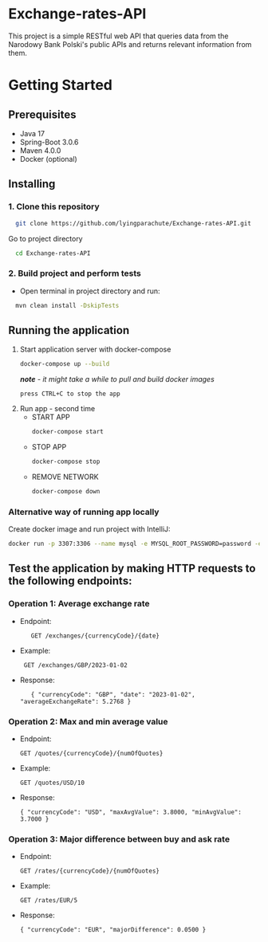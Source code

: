 # Exchange-rates-API

This project is a simple RESTful web API that queries data from the Narodowy Bank Polski's public APIs and returns relevant information from them.

# Getting Started
## Prerequisites
* Java 17
* Spring-Boot 3.0.6
* Maven 4.0.0
* Docker (optional)

## Installing
### 1. Clone this repository

```bash
  git clone https://github.com/lyingparachute/Exchange-rates-API.git
```

Go to project directory

```bash
  cd Exchange-rates-API
```

### 2. Build project and perform tests

* Open terminal in project directory and run:
```bash
  mvn clean install -DskipTests
```

## Running the application
1. Start application server with docker-compose
    ```bash
    docker-compose up --build
    ```
    ***note** - it might take a while to pull and build docker images*
    ```
    press CTRL+C to stop the app
    ```
2. Run app - second time
   * START APP
     ```bash
     docker-compose start
     ```
   * STOP APP
      ```bash
     docker-compose stop
     ```
   * REMOVE NETWORK
     ```bash
     docker-compose down
     ```
### Alternative way of running app locally

Create docker image and run project with IntelliJ:

```bash
docker run -p 3307:3306 --name mysql -e MYSQL_ROOT_PASSWORD=password -e MYSQL_DATABASE=classroom --rm -d mysql
```


## Test the application by making HTTP requests to the following endpoints:
### Operation 1: Average exchange rate
   * Endpoint:
        
            GET /exchanges/{currencyCode}/{date}
   * Example: 
   
          GET /exchanges/GBP/2023-01-02
   * Response: 
                    
            { "currencyCode": "GBP", "date": "2023-01-02", "averageExchangeRate": 5.2768 }
### Operation 2: Max and min average value
   * Endpoint: 
   
         GET /quotes/{currencyCode}/{numOfQuotes}
   * Example: 
    
         GET /quotes/USD/10
   * Response: 
    
         { "currencyCode": "USD", "maxAvgValue": 3.8000, "minAvgValue": 3.7000 }
### Operation 3: Major difference between buy and ask rate
   * Endpoint: 
   
         GET /rates/{currencyCode}/{numOfQuotes}
   * Example: 
         
         GET /rates/EUR/5
   * Response: 
   
         { "currencyCode": "EUR", "majorDifference": 0.0500 }